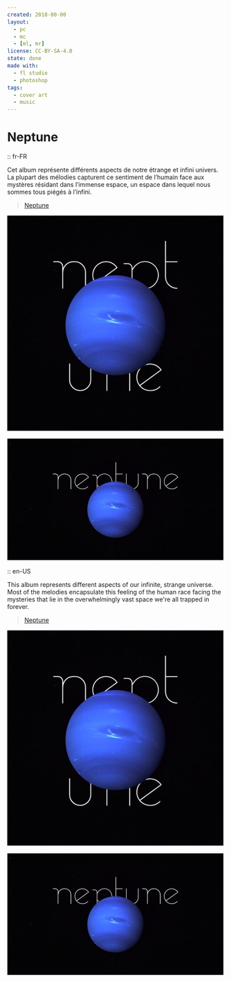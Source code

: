 ```yaml
---
created: 2018-00-00
layout:
  - pc
  - mc
  - [ml, mr]
license: CC-BY-SA-4.0
state: done
made with:
  - fl studio
  - photoshop
tags:
  - cover art
  - music
---
```


# Neptune

:: fr-FR

Cet album représente différents aspects de notre étrange et infini univers. La plupart des mélodies capturent ce sentiment de l’humain face aux mystères résidant dans l’immense espace, un espace dans lequel nous sommes tous piégés à l’infini.

>[Neptune](https://www.youtube.com/watch?v=k43WtSBPeko)

![Pochette (1:1)](square-cover-art.jpeg)

![Pochette (16:9)](wide-cover-art.jpeg)

:: en-US

This album represents different aspects of our infinite, strange universe. Most of the melodies encapsulate this feeling of the human race facing the mysteries that lie in the overwhelmingly vast space we're all trapped in forever.

>[Neptune](https://www.youtube.com/watch?v=k43WtSBPeko)

![Square cover art](square-cover-art.jpeg)

![Wide cover art](wide-cover-art.jpeg)
